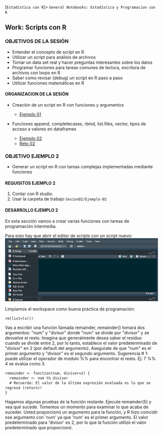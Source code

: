 [`Estadística con R`]> `General Notebooks: Estadística y Programacion con R`

## Work: Scripts con R

### OBJETIVOS DE LA SESIÓN

- Entender el concepto de script en R
- Utilizar un script para análisis de archivos
- Tomar un data set real y hacer preguntas interesantes sobre los datos
- Programar funciones para tareas comunes de lectura, escritura  de archivos con loops en R
- Saber como revisar (debug) un script en R paso a paso
- Utilizar funciones matemáticas en R 

#### ORGANIZACION DE LA SESIÓN

- Creación de un script en R con funciones y argumentos 
	- [Ejemplo 01](Ejemplo-01)

- Funciones append, completecases, rbind, list.files, vector, tipos de acceso a valores en dataframes
	- [Ejemplo 02](Ejemplo-02)
	- [Reto 02](Reto-02)

### OBJETIVO EJEMPLO 2
- Generar un script en R con tareas complejas implementadas mediante funciones

#### REQUISITOS EJEMPLO 2
1. Contar con R studio.
1. Usar la carpeta de trabajo `Sesion02/Ejemplo-02`

#### DESARROLLO EJEMPLO 2
En esta sección vamos a crear varias funciones con tareas de programación intermedia.

Para esto hay que abrir el editor de scripts con un script nuevo:
![RScript](images/RScript.png)

Limpiamos el workspace como buena práctica de programación:
```{r}
rm(list=ls())
```
Vas a escribir una función llamada remainder, remainder() tomará dos argumentos: "num" y "divisor" donde "num" se divide por "divisor" y se devuelve el resto. Imagina que generalmente desea saber el residuo cuando se divide entre 2, por lo tanto, establece el valor predeterminado de "divisor" en 2 (por default del argumento). Asegurate de que "num" es el primer argumento y "divisor" es el segundo argumento.
Sugerencia # 1: puede utilizar el operador de módulo %% para encontrar el resto.
Ej: 7 %% 4 se evalúa como 3.
```{r}
remainder <- function(num, divisor=2) {
  remainder <- num %% divisor
  # Recuerda: El valor de la última expresión evaluada es lo que se regresá (return)! 
}
```
Hagamos algunas pruebas de la función restante. Ejecute remainder(5) y vea qué sucede.
Tomemos un momento para examinar lo que acaba de suceder. Usted proporcionó un argumento para la función, y R hizo coincidir ese argumento con 'num' ya que 'num' es el primer argumento. El valor predeterminado para 'divisor' es 2, por lo que la función utilizó el valor predeterminado que proporcionó.
